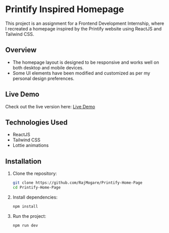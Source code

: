 # Printify Inspired Homepage

This project is an assignment for a Frontend Development Internship, where I recreated a homepage inspired by the Printify website using ReactJS and Tailwind CSS.

## Overview
- The homepage layout is designed to be responsive and works well on both desktop and mobile devices.
- Some UI elements have been modified and customized as per my personal design preferences.
  
## Live Demo
Check out the live version here: [Live Demo](https://66f13cfb3e2f92c56f949309--fascinating-bubblegum-cab219.netlify.app/)

## Technologies Used
- ReactJS
- Tailwind CSS
- Lottie animations

## Installation

1. Clone the repository:

    ```bash
    git clone https://github.com/RajMogare/Printify-Home-Page
    cd Printify-Home-Page
    ```

2. Install dependencies:

    ```bash
    npm install
    ```

3. Run the project:

    ```bash
    npm run dev
    ```

